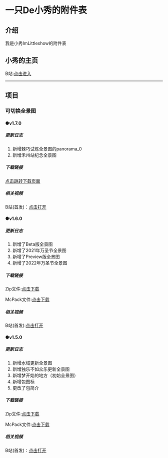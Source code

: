 # 一只De小秀的附件表

## 介绍
我是小秀ImLittleshow的附件表

## 小秀的主页
B站:[点击进入](http://space.bilibili.com/1205608693)

<HR>

## 项目

### 可切换全景图

#### ●v1.7.0

##### 更新日志

1. 新增棘巧试炼全景图的panorama_0
2. 新增禾州站纪念全景图

##### 下载链接

[点击跳转下载页面](https://gitee.com/imlittleshow/annex/releases/tag/1.7.0)

##### 相关视频

B站(首发)：[点击打开](https://www.bilibili.com/video/BV1kn4y1X78J)

#### ●v1.6.0

##### 更新日志

1. 新增了Beta版全景图
2. 新增了2021年万圣节全景图
3. 新增了Preview版全景图
4. 新增了2022年万圣节全景图

##### 下载链接

Zip文件:[点击下载](https://wwrj.lanzoue.com/iRp8v167o74f)

McPack文件:[点击下载](https://wwrj.lanzoue.com/iEDph167o9cf)

##### 相关视频

B站(首发):[点击打开](http://www.bilibili.com/video/BV1dj411q7w3)

#### ●v1.5.0

##### 更新日志

1. 新增水域更新全景图
2. 新增独乐不如众乐更新全景图
3. 新增梦开始的地方（初始全景图）
4. 新增包图标
5. 更改了包简介

##### 下载链接

Zip文件:[点击下载](https://wwrj.lanzoue.com/iXWQA165gped)

McPack文件:[点击下载](https://wwrj.lanzoue.com/iyKzi165gnwj)

##### 相关视频

B站(首发)：[点击打开](http://www.bilibili.com/video/BV1Rr4y197UF)
